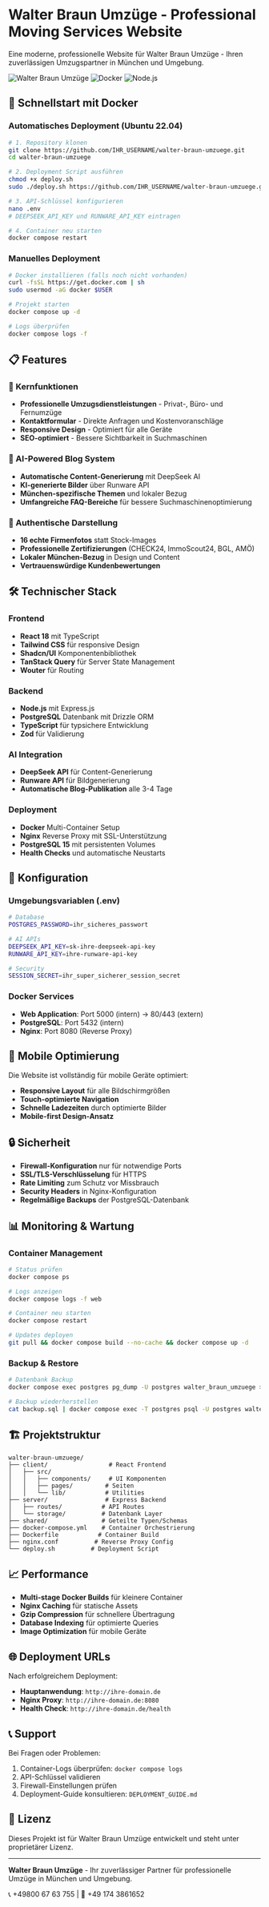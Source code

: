 # Walter Braun Umzüge - Professional Moving Services Website

Eine moderne, professionelle Website für Walter Braun Umzüge - Ihren zuverlässigen Umzugspartner in München und Umgebung.

![Walter Braun Umzüge](https://img.shields.io/badge/Status-Production%20Ready-green) ![Docker](https://img.shields.io/badge/Docker-Supported-blue) ![Node.js](https://img.shields.io/badge/Node.js-18+-green)

## 🚀 Schnellstart mit Docker

### Automatisches Deployment (Ubuntu 22.04)

```bash
# 1. Repository klonen
git clone https://github.com/IHR_USERNAME/walter-braun-umzuege.git
cd walter-braun-umzuege

# 2. Deployment Script ausführen
chmod +x deploy.sh
sudo ./deploy.sh https://github.com/IHR_USERNAME/walter-braun-umzuege.git

# 3. API-Schlüssel konfigurieren
nano .env
# DEEPSEEK_API_KEY und RUNWARE_API_KEY eintragen

# 4. Container neu starten
docker compose restart
```

### Manuelles Deployment

```bash
# Docker installieren (falls noch nicht vorhanden)
curl -fsSL https://get.docker.com | sh
sudo usermod -aG docker $USER

# Projekt starten
docker compose up -d

# Logs überprüfen
docker compose logs -f
```

## 📋 Features

### 🎯 Kernfunktionen
- **Professionelle Umzugsdienstleistungen** - Privat-, Büro- und Fernumzüge
- **Kontaktformular** - Direkte Anfragen und Kostenvoranschläge
- **Responsive Design** - Optimiert für alle Geräte
- **SEO-optimiert** - Bessere Sichtbarkeit in Suchmaschinen

### 🤖 AI-Powered Blog System
- **Automatische Content-Generierung** mit DeepSeek AI
- **KI-generierte Bilder** über Runware API
- **München-spezifische Themen** und lokaler Bezug
- **Umfangreiche FAQ-Bereiche** für bessere Suchmaschinenoptimierung

### 🏢 Authentische Darstellung
- **16 echte Firmenfotos** statt Stock-Images
- **Professionelle Zertifizierungen** (CHECK24, ImmoScout24, BGL, AMÖ)
- **Lokaler München-Bezug** in Design und Content
- **Vertrauenswürdige Kundenbewertungen**

## 🛠 Technischer Stack

### Frontend
- **React 18** mit TypeScript
- **Tailwind CSS** für responsive Design
- **Shadcn/UI** Komponentenbibliothek
- **TanStack Query** für Server State Management
- **Wouter** für Routing

### Backend
- **Node.js** mit Express.js
- **PostgreSQL** Datenbank mit Drizzle ORM
- **TypeScript** für typsichere Entwicklung
- **Zod** für Validierung

### AI Integration
- **DeepSeek API** für Content-Generierung
- **Runware API** für Bildgenerierung
- **Automatische Blog-Publikation** alle 3-4 Tage

### Deployment
- **Docker** Multi-Container Setup
- **Nginx** Reverse Proxy mit SSL-Unterstützung
- **PostgreSQL 15** mit persistenten Volumes
- **Health Checks** und automatische Neustarts

## 🔧 Konfiguration

### Umgebungsvariablen (.env)

```bash
# Database
POSTGRES_PASSWORD=ihr_sicheres_passwort

# AI APIs
DEEPSEEK_API_KEY=sk-ihre-deepseek-api-key
RUNWARE_API_KEY=ihre-runware-api-key

# Security
SESSION_SECRET=ihr_super_sicherer_session_secret
```

### Docker Services

- **Web Application**: Port 5000 (intern) → 80/443 (extern)
- **PostgreSQL**: Port 5432 (intern)
- **Nginx**: Port 8080 (Reverse Proxy)

## 📱 Mobile Optimierung

Die Website ist vollständig für mobile Geräte optimiert:
- **Responsive Layout** für alle Bildschirmgrößen
- **Touch-optimierte Navigation**
- **Schnelle Ladezeiten** durch optimierte Bilder
- **Mobile-first Design-Ansatz**

## 🔒 Sicherheit

- **Firewall-Konfiguration** nur für notwendige Ports
- **SSL/TLS-Verschlüsselung** für HTTPS
- **Rate Limiting** zum Schutz vor Missbrauch
- **Security Headers** in Nginx-Konfiguration
- **Regelmäßige Backups** der PostgreSQL-Datenbank

## 📊 Monitoring & Wartung

### Container Management
```bash
# Status prüfen
docker compose ps

# Logs anzeigen
docker compose logs -f web

# Container neu starten
docker compose restart

# Updates deployen
git pull && docker compose build --no-cache && docker compose up -d
```

### Backup & Restore
```bash
# Datenbank Backup
docker compose exec postgres pg_dump -U postgres walter_braun_umzuege > backup.sql

# Backup wiederherstellen
cat backup.sql | docker compose exec -T postgres psql -U postgres walter_braun_umzuege
```

## 🏗 Projektstruktur

```
walter-braun-umzuege/
├── client/                 # React Frontend
│   ├── src/
│   │   ├── components/     # UI Komponenten
│   │   ├── pages/         # Seiten
│   │   └── lib/           # Utilities
├── server/                # Express Backend
│   ├── routes/           # API Routes
│   └── storage/          # Datenbank Layer
├── shared/               # Geteilte Typen/Schemas
├── docker-compose.yml    # Container Orchestrierung
├── Dockerfile           # Container Build
├── nginx.conf          # Reverse Proxy Config
└── deploy.sh          # Deployment Script
```

## 📈 Performance

- **Multi-stage Docker Builds** für kleinere Container
- **Nginx Caching** für statische Assets
- **Gzip Compression** für schnellere Übertragung
- **Database Indexing** für optimierte Queries
- **Image Optimization** für mobile Geräte

## 🌐 Deployment URLs

Nach erfolgreichem Deployment:
- **Hauptanwendung**: `http://ihre-domain.de`
- **Nginx Proxy**: `http://ihre-domain.de:8080`
- **Health Check**: `http://ihre-domain.de/health`

## 📞 Support

Bei Fragen oder Problemen:
1. Container-Logs überprüfen: `docker compose logs`
2. API-Schlüssel validieren
3. Firewall-Einstellungen prüfen
4. Deployment-Guide konsultieren: `DEPLOYMENT_GUIDE.md`

## 📄 Lizenz

Dieses Projekt ist für Walter Braun Umzüge entwickelt und steht unter proprietärer Lizenz.

---

**Walter Braun Umzüge** - Ihr zuverlässiger Partner für professionelle Umzüge in München und Umgebung.

📞 +49800 67 63 755 | 📱 +49 174 3861652